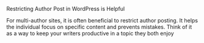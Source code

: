 Restricting Author Post in WordPress is Helpful

For multi-author sites, it is often beneficial to restrict author posting. It helps the individual focus on specific content and prevents mistakes. Think of it as a way to keep your writers productive in a topic they both enjoy
